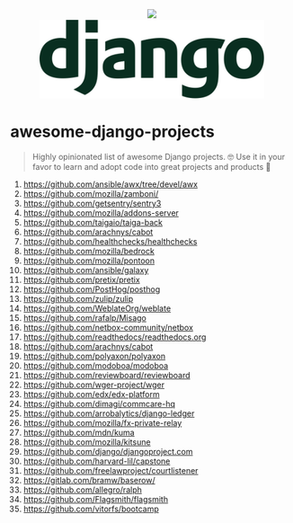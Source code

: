 <div align="center">
  <a href="https://github.com/michal-michalak/awesome-django-projects#readme"><img src="https://awesome.re/badge-flat.svg" /></a><br>
  <img width="400" src="./assets/django-logo.svg" alt="Django logo">
</div>

# awesome-django-projects
> Highly opinionated list of awesome Django projects. 🤓 Use it in your favor to learn and adopt code into great projects and products 💪

1. https://github.com/ansible/awx/tree/devel/awx
2. https://github.com/mozilla/zamboni/
3. https://github.com/getsentry/sentry3
4. https://github.com/mozilla/addons-server
5. https://github.com/taigaio/taiga-back
6. https://github.com/arachnys/cabot
7. https://github.com/healthchecks/healthchecks
8. https://github.com/mozilla/bedrock
9. https://github.com/mozilla/pontoon
10. https://github.com/ansible/galaxy
11. https://github.com/pretix/pretix
12. https://github.com/PostHog/posthog
13. https://github.com/zulip/zulip
14. https://github.com/WeblateOrg/weblate
15. https://github.com/rafalp/Misago
16. https://github.com/netbox-community/netbox
17. https://github.com/readthedocs/readthedocs.org
18. https://github.com/arachnys/cabot
19. https://github.com/polyaxon/polyaxon
20. https://github.com/modoboa/modoboa
21. https://github.com/reviewboard/reviewboard
22. https://github.com/wger-project/wger
23. https://github.com/edx/edx-platform
24. https://github.com/dimagi/commcare-hq
25. https://github.com/arrobalytics/django-ledger
26. https://github.com/mozilla/fx-private-relay
27. https://github.com/mdn/kuma
28. https://github.com/mozilla/kitsune
29. https://github.com/django/djangoproject.com
30. https://github.com/harvard-lil/capstone
31. https://github.com/freelawproject/courtlistener
32. https://gitlab.com/bramw/baserow/
33. https://github.com/allegro/ralph
34. https://github.com/Flagsmith/flagsmith
35. https://github.com/vitorfs/bootcamp